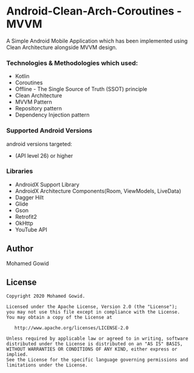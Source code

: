 # Android-Clean-Arch-Coroutines -MVVM

A Simple Android Mobile Application which has been implemented using Clean Architecture alongside MVVM design.


### Technologies & Methodologies which used:

- Kotlin
- Coroutines
- Offline - The Single Source of Truth (SSOT) principle
- Clean Architecture
- MVVM Pattern
- Repository pattern
- Dependency Injection pattern


### Supported Android Versions

android versions targeted:

- (API level 26) or higher


### Libraries
- AndroidX Support Library
- AndroidX Architecture Components(Room, ViewModels, LiveData)
- Dagger Hilt
- Glide
- Gson
- Retrofit2
- OkHttp
- YouTube API


## Author
Mohamed Gowid

License
--------


    Copyright 2020 Mohamed Gowid.

    Licensed under the Apache License, Version 2.0 (the "License");
    you may not use this file except in compliance with the License.
    You may obtain a copy of the License at

       http://www.apache.org/licenses/LICENSE-2.0

    Unless required by applicable law or agreed to in writing, software
    distributed under the License is distributed on an "AS IS" BASIS,
    WITHOUT WARRANTIES OR CONDITIONS OF ANY KIND, either express or implied.
    See the License for the specific language governing permissions and
    limitations under the License.

